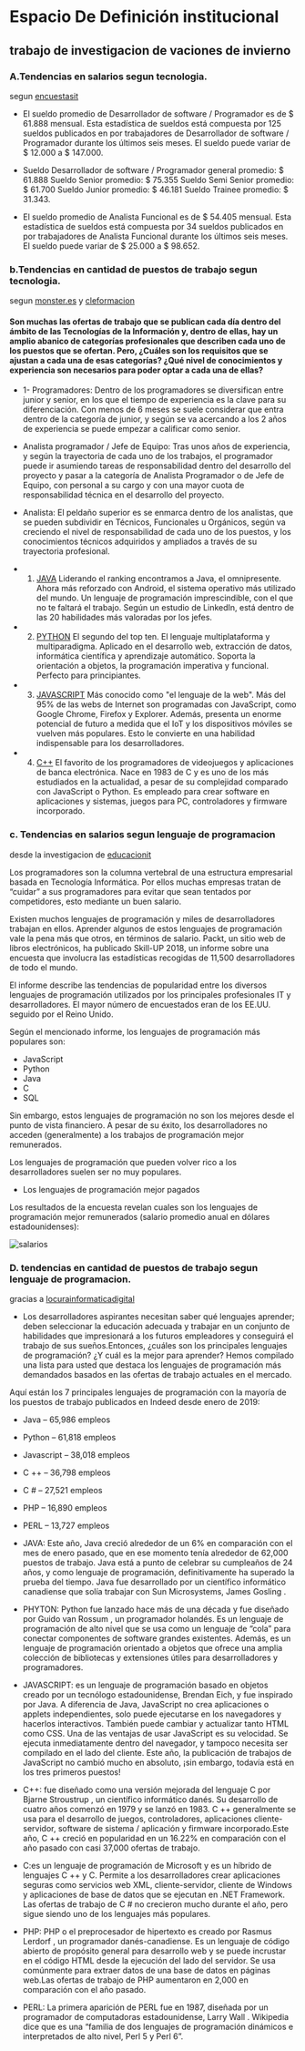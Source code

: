 # Espacio De Definición institucional
## trabajo de investigacion de vaciones de invierno
### A.Tendencias en salarios segun tecnologia.

segun [encuestasit](https://www.encuestasit.com/estadisticas-salariales-ti-2019)

+ El sueldo promedio de Desarrollador de software / Programador es de $ 61.888 mensual.
Esta estadística de sueldos está compuesta por 125 sueldos publicados en por trabajadores de Desarrollador de software / Programador durante los últimos seis meses.
El sueldo puede variar de $ 12.000 a $ 147.000.

* Sueldo Desarrollador de software / Programador general promedio: $ 61.888
Sueldo Senior promedio: $ 75.355
Sueldo Semi Senior promedio: $ 61.700
Sueldo Junior promedio: $ 46.181
Sueldo Trainee promedio: $ 31.343.

* El sueldo promedio de Analista Funcional es de $ 54.405 mensual.
Esta estadística de sueldos está compuesta por 34 sueldos publicados en por trabajadores de Analista Funcional durante los últimos seis meses.
El sueldo puede variar de $ 25.000 a $ 98.652.


### b.Tendencias en cantidad de puestos de trabajo segun tecnologia.

segun [monster.es](https://www.monster.es/orientacion-laboral/articulo/categorias-profesionales-en-tecnologias-de-la-informacion) y
	  [cleformacion](http://www.cleformacion.com/-/los-10-lenguajes-de-programacion-mas-demandados-en-2018)

#### Son muchas las ofertas de trabajo que se publican cada día dentro del ámbito de las Tecnologías de la Información y, dentro de ellas, hay un amplio abanico de categorías profesionales que describen cada uno de los puestos que se ofertan. Pero, ¿Cuáles son los requisitos que se ajustan a cada una de esas categorías? ¿Qué nivel de conocimientos y experiencia son necesarios para poder optar a cada una de ellas?

+ 1- Programadores: Dentro de los programadores se diversifican entre junior y senior, en los que el tiempo de experiencia es la clave para su diferenciación. Con menos de 6 meses se suele considerar que entra dentro de la categoría de junior, y según se va acercando a los 2 años de experiencia se puede empezar a calificar como senior.

*  Analista programador / Jefe de Equipo: Tras unos años de experiencia, y según la trayectoria de cada uno de los trabajos, el programador puede ir asumiendo tareas de responsabilidad dentro del desarrollo del proyecto y pasar a la categoría de Analista Programador o de Jefe de Equipo, con personal a su cargo y con una mayor cuota de responsabilidad técnica en el desarrollo del proyecto.

*  Analista: El peldaño superior es se enmarca dentro de los analistas, que se pueden subdividir en Técnicos, Funcionales u Orgánicos, según va creciendo el nivel de responsabilidad de cada uno de los puestos, y los conocimientos técnicos adquiridos y ampliados a través de su trayectoria profesional.

* 1. [JAVA](https://www.java.com/es/)
Liderando el ranking encontramos a Java, el omnipresente. Ahora más reforzado con Android, el sistema operativo más utilizado del mundo. Un lenguaje de programación imprescindible, con el que no te faltará el trabajo. Según un estudio de LinkedIn, está dentro de las 20 habilidades más valoradas por los jefes.


* 2. [PYTHON](https://www.python.org/)
El segundo del top ten. El lenguaje multiplataforma y multiparadigma. Aplicado en el desarrollo web, extracción de datos, informática científica y aprendizaje automático. Soporta la orientación a objetos, la programación imperativa y funcional. Perfecto para principiantes.


* 3. [JAVASCRIPT](https://www.javascript.com)
Más conocido como "el lenguaje de la web". Más del 95% de las webs de Internet son programadas con JavaScript, como Google Chrome, Firefox y Explorer. Además, presenta un enorme potencial de futuro a medida que el IoT y los dispositivos móviles se vuelven más populares. Esto le convierte en una habilidad indispensable para los desarrolladores.

* 4. [C++](http://www.cplusplus.org/) 
El favorito de los programadores de videojuegos y aplicaciones de banca electrónica. Nace en 1983 de C y es uno de los más estudiados en la actualidad, a pesar de su complejidad comparado con JavaScript o Python. Es empleado para crear software en aplicaciones y sistemas, juegos para PC, controladores y firmware incorporado.

### c. Tendencias en salarios segun lenguaje de programacion
desde la investigacion de [educacionit](https://blog.educacionit.com/2018/01/10/los-5-lenguajes-de-programacion-mejor-pagados-de-2018/)

Los programadores son la columna vertebral de una estructura empresarial basada en Tecnología Informática. Por ellos muchas empresas tratan de “cuidar” a sus programadores para evitar que sean tentados por competidores, esto mediante un buen salario.  



Existen muchos lenguajes de programación y miles de desarrolladores trabajan en ellos. Aprender algunos de estos lenguajes de programación vale la pena más que otros, en términos de salario. Packt, un sitio web de libros electrónicos, ha publicado Skill-UP 2018, un informe sobre una encuesta que involucra las estadísticas recogidas de 11,500 desarrolladores de todo el mundo.



El informe describe las tendencias de popularidad entre los diversos lenguajes de programación utilizados por los principales profesionales IT y desarrolladores. El mayor número de encuestados eran de los EE.UU. seguido por el Reino Unido.

Según el mencionado informe, los lenguajes de programación más populares son:



* JavaScript
* Python
* Java
* C
* SQL

Sin embargo, estos lenguajes de programación no son los mejores desde el punto de vista financiero. A pesar de su éxito, los desarrolladores no acceden (generalmente) a los trabajos de programación mejor remunerados.



Los lenguajes de programación que pueden volver rico a los desarrolladores suelen ser no muy populares.

* Los lenguajes de programación mejor pagados


Los resultados de la encuesta revelan cuales son los lenguajes de programación mejor remunerados (salario promedio anual en dólares estadounidenses):


 
 ![salarios](https://4.bp.blogspot.com/-d3tgCJoe_qE/V6uYOu8ra0I/AAAAAAAACYA/I7p8SjzzsAozpKOb11wPyNM7vBUe56cuQCLcB/s1600/Packt3.png)
 
 ### D. tendencias en cantidad de puestos de trabajo segun lenguaje de programacion.
 
 gracias a [locurainformaticadigital](https://www.locurainformaticadigital.com/2019/03/28/lenguajes-de-programacion-mas-demandados-2019/)
 
 + Los desarrolladores aspirantes necesitan saber qué lenguajes aprender; deben seleccionar la educación adecuada y trabajar en un conjunto de habilidades que impresionará a los futuros empleadores y conseguirá el trabajo de sus sueños.Entonces, ¿cuáles son los principales lenguajes de programación? ¿Y cuál es la mejor para aprender? Hemos compilado una lista para usted que destaca los lenguajes de programación más demandados basados ​​en las ofertas de trabajo actuales en el mercado.

Aquí están los 7 principales lenguajes de programación con la mayoría de los puestos de trabajo publicados en Indeed desde enero de 2019:

* Java – 65,986 empleos
* Python – 61,818 empleos
* Javascript – 38,018 empleos
* C ++ – 36,798 empleos
* C # – 27,521 empleos
* PHP – 16,890 empleos
* PERL – 13,727 empleos

* JAVA: Este año, Java creció alrededor de un 6% en comparación con el mes de enero pasado, que en ese momento tenía alrededor de 62,000 puestos de trabajo. Java está a punto de celebrar su cumpleaños de 24 años, y como lenguaje de programación, definitivamente ha superado la prueba del tiempo. Java fue desarrollado por un científico informático canadiense que solía trabajar con Sun Microsystems, James Gosling .

+ PHYTON: Python fue lanzado hace más de una década y fue diseñado por Guido van Rossum , un programador holandés. Es un lenguaje de programación de alto nivel que se usa como un lenguaje de “cola” para conectar componentes de software grandes existentes. Además, es un lenguaje de programación orientado a objetos que ofrece una amplia colección de bibliotecas y extensiones útiles para desarrolladores y programadores.

+ JAVASCRIPT: es un lenguaje de programación basado en objetos creado por un tecnólogo estadounidense, Brendan Eich, y fue inspirado por Java. A diferencia de Java, JavaScript no crea aplicaciones o applets independientes, solo puede ejecutarse en los navegadores y hacerlos interactivos. También puede cambiar y actualizar tanto HTML como CSS.
Una de las ventajas de usar JavaScript es su velocidad. Se ejecuta inmediatamente dentro del navegador, y tampoco necesita ser compilado en el lado del cliente. Este año, la publicación de trabajos de JavaScript no cambió mucho en absoluto, ¡sin embargo, todavía está en los tres primeros puestos!

+ C++: fue diseñado como una versión mejorada del lenguaje C por Bjarne Stroustrup , un científico informático danés. Su desarrollo de cuatro años comenzó en 1979 y se lanzó en 1983. C ++ generalmente se usa para el desarrollo de juegos, controladores, aplicaciones cliente-servidor, software de sistema / aplicación y firmware incorporado.Este año, C ++ creció en popularidad en un 16.22% en comparación con el año pasado con casi 37,000 ofertas de trabajo.

+ C:es un lenguaje de programación de Microsoft y es un híbrido de lenguajes C ++ y C. Permite a los desarrolladores crear aplicaciones seguras como servicios web XML, cliente-servidor, cliente de Windows y aplicaciones de base de datos que se ejecutan en .NET Framework. Las ofertas de trabajo de C # no crecieron mucho durante el año, pero sigue siendo uno de los lenguajes más populares.

* PHP: PHP o el preprocesador de hipertexto es creado por Rasmus Lerdorf , un programador danés-canadiense. Es un lenguaje de código abierto de propósito general para desarrollo web y se puede incrustar en el código HTML desde la ejecución del lado del servidor. Se usa comúnmente para extraer datos de una base de datos en páginas web.Las ofertas de trabajo de PHP aumentaron en 2,000 en comparación con el año pasado.

* PERL: La primera aparición de PERL fue en 1987, diseñada por un programador de computadoras estadounidense, Larry Wall . Wikipedia dice que es una “familia de dos lenguajes de programación dinámicos e interpretados de alto nivel, Perl 5 y Perl 6”.
 
 


